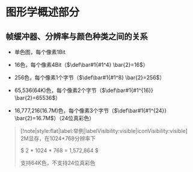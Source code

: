 #  图形学概述部分
## 帧缓冲器、分辨率与颜色种类之间的关系
- 单色图，每个像素1Bit

- 16色，每个像素4Bit（$\def\bar#1{#1^4} \bar{2}=16$）

- 256色，每个像素1个字节（$\def\bar#1{#1^8} \bar{2}=256$）

- 65,536(64K)色，每个像素2个字节（$\def\bar#1{#1^{16}} \bar{2}=65536$）

- 16,777,216(16.7M)色，每个像素3个字节（$\def\bar#1{#1^{24}} \bar{2}=16.7M$）（24位真彩色）

> [!note|style:flat|label:举例|labelVisibility:visible|iconVisibility:visible]
> 2M显存，在1024*768分辨率下
> 
> $ 2 * 1024 * 768 =‭ 1,572,864‬ $
> 
> 支持64K色，不支持24位真彩色

